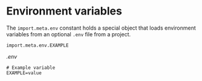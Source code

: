 # Environment variables

The `import.meta.env` constant holds a special object that loads environment variables from an optional `.env` file from a project.

```plain
import.meta.env.EXAMPLE
```

*.env*

```plain
# Example variable
EXAMPLE=value
```